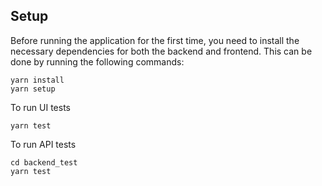 ## Setup
Before running the application for the first time, you need to install the necessary dependencies for both the backend and frontend. This can be done by running the following commands:
```
yarn install
yarn setup
```

To run UI tests
```
yarn test
```

To run API tests
```
cd backend_test
yarn test
```
